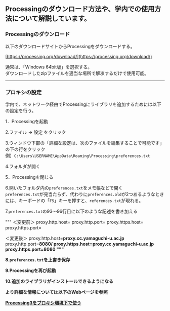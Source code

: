 ## Processingのダウンロード方法や、学内での使用方法について解説しています。


### Processingのダウンロード

以下のダウンロードサイトからProcessingをダウンロードする。

[https://processing.org/download/](https://processing.org/download/)

通常は、「Windows 64bit版」を選択する。  
ダウンロードしたzipファイルを適当な場所で解凍するだけで使用可能。

---

### プロキシの設定

学内で、ネットワーク経由でProcessingにライブラリを追加するためには以下の設定を行う。

1．Processingを起動

2.ファイル -> 設定 をクリック

3.ウィンドウ下部の「詳細な設定は、次のファイルを編集することで可能です」の下の行をクリック  
例）`C:\Users\USERNAME\AppData\Roaming\Processing\preferences.txt`

4.フォルダが開く

5．Processingを閉じる

6.開いたフォルダ内の`preferences.txt`をメモ帳などで開く  
`preferences.txt`が見当たらず、代わりに`preferences.old`が2つあるようなときには、キーボードの「`F5`」キーを押すと、`references.txt`が現れる。  

7.`preferences.txt`の93～96行目に以下のような記述を書き加える

"""
＜変更前＞
proxy.http.host=
proxy.http.port=
proxy.https.host=
proxy.https.port=

＜変更後＞
proxy.http.host=<b>proxy.cc.yamaguchi-u.ac.jp</b>
proxy.http.port=<b>8080/<b>
proxy.https.host=<b>proxy.cc.yamaguchi-u.ac.jp</b>
proxy.https.port=<b>8080</b>
"""

8.`preferences.txt`を上書き保存

9.Processingを再び起動

10.追加のライブラリがインストールできるようになる


より詳細な情報については以下のWebページを参照

[Processing3をプロキシ環境下で使う](https://sites.google.com/site/jglabo701/processing3wopurokishi-huan-jing-xiade-shiu)
